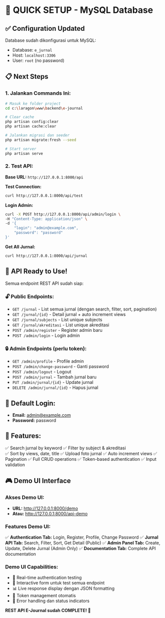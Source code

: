 # 🚀 QUICK SETUP - MySQL Database

## ✅ Configuration Updated

Database sudah dikonfigurasi untuk MySQL:
- Database: `e_jurnal` 
- Host: `localhost:3306`
- User: `root` (no password)

## 📋 Next Steps

### 1. Jalankan Commands Ini:

```bash
# Masuk ke folder project
cd c:\laragon\www\backend\e-journal

# Clear cache
php artisan config:clear
php artisan cache:clear

# Jalankan migrasi dan seeder
php artisan migrate:fresh --seed

# Start server
php artisan serve
```

### 2. Test API:

**Base URL:** `http://127.0.0.1:8000/api`

**Test Connection:**
```bash
curl http://127.0.0.1:8000/api/test
```

**Login Admin:**
```bash
curl -X POST http://127.0.0.1:8000/api/admin/login \
-H "Content-Type: application/json" \
-d '{
    "login": "admin@example.com",
    "password": "password"
}'
```

**Get All Jurnal:**
```bash
curl http://127.0.0.1:8000/api/jurnal
```

## 🎯 API Ready to Use!

Semua endpoint REST API sudah siap:

### 🔓 Public Endpoints:
- `GET /jurnal` - List semua jurnal (dengan search, filter, sort, pagination)
- `GET /jurnal/{id}` - Detail jurnal + auto increment views
- `GET /jurnal/subjects` - List unique subjects
- `GET /jurnal/akreditasi` - List unique akreditasi
- `POST /admin/register` - Register admin baru
- `POST /admin/login` - Login admin

### 🔒 Admin Endpoints (perlu token):
- `GET /admin/profile` - Profile admin
- `POST /admin/change-password` - Ganti password
- `POST /admin/logout` - Logout
- `POST /admin/jurnal` - Tambah jurnal baru
- `PUT /admin/jurnal/{id}` - Update jurnal
- `DELETE /admin/jurnal/{id}` - Hapus jurnal

## 🔑 Default Login:
- **Email:** admin@example.com
- **Password:** password

## 📱 Features:
✅ Search jurnal by keyword
✅ Filter by subject & akreditasi  
✅ Sort by views, date, title
✅ Upload foto jurnal
✅ Auto increment views
✅ Pagination
✅ Full CRUD operations
✅ Token-based authentication
✅ Input validation

## 🎮 Demo UI Interface

### Akses Demo UI:
- **URL:** http://127.0.0.1:8000/demo
- **Atau:** http://127.0.0.1:8000/api-demo

### Features Demo UI:
✅ **Authentication Tab:** Login, Register, Profile, Change Password
✅ **Jurnal API Tab:** Search, Filter, Sort, Get Detail (Public)
✅ **Admin Panel Tab:** Create, Update, Delete Jurnal (Admin Only)
✅ **Documentation Tab:** Complete API documentation

### Demo UI Capabilities:
- 🔐 Real-time authentication testing
- 📱 Interactive form untuk test semua endpoint
- 📊 Live response display dengan JSON formatting
- 🎯 Token management otomatis
- 🔄 Error handling dan status indicators

**REST API E-Journal sudah COMPLETE! 🎉**

